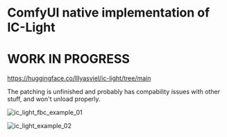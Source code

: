 # ComfyUI native implementation of IC-Light

# WORK IN PROGRESS

https://huggingface.co/lllyasviel/ic-light/tree/main

The patching is unfinished and probably has compability issues with other stuff, and won't unload properly.

![ic_light_fbc_example_01](https://github.com/kijai/ComfyUI-IC-Light/assets/40791699/4ce6a448-1deb-408a-b5f8-c302cdf0e2c6)


![ic_light_example_02](https://github.com/kijai/ComfyUI-IC-Light/assets/40791699/14891cb8-b798-4136-a8b4-ac97f97bf14d)
